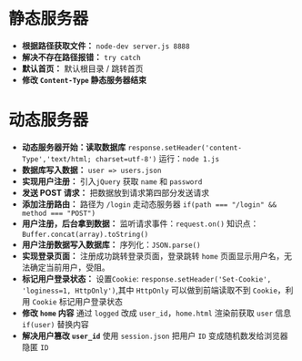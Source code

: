 # 静态服务器
* **根据路径获取文件：**
    `node-dev server.js 8888`
* **解决不存在路径报错：**
 `try catch`
* **默认首页：**
    默认根目录 / 跳转首页
* **修改 `Content-Type` 静态服务器结束**
# 动态服务器
* **动态服务器开始：读取数据库**
    `response.setHeader('content-Type','text/html; charset=utf-8')`
    运行：`node 1.js`
* **数据库写入数据：**
    `user => users.json`
* **实现用户注册：**
    引入`jQuery` 获取 `name` 和 `password`
* **发送 POST 请求：**
    把数据放到请求第四部分发送请求
* **添加注册路由：**
    路径为 `/login` 走动态服务器
 `if(path === "/login" && method === "POST")`
* **用户注册，后台拿到数据：**
    监听请求事件：`request.on()` 知识点：`Buffer.concat(array).toString()`
* **用户注册数据写入数据库：**
    序列化：`JSON.parse()`
 * **实现登录页面：**
    注册成功跳转登录页面，登录跳转 `home` 页面显示用户名，无法确定当前用户，受阻。
 * **标记用户登录状态：**
    设置`Cookie`: `response.setHeader('Set-Cookie', 'loginess=1, HttpOnly')`,其中 `HttpOnly` 可以做到前端读取不到 `Cookie`，利用 `Cookie` 标记用户登录状态
* **修改 `home` 内容**
    通过 `logged` 改成 `user_id`，`home.html` 渲染前获取 `user` 信息 `if(user)` 替换内容
* **解决用户篡改 `user_id`**
    使用 `session.json` 把用户 `ID` 变成随机数发给浏览器隐匿 `ID`
